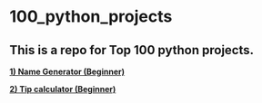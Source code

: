 # 100_python_projects
## This is a repo for Top 100 python projects.  
**[1) Name Generator (Beginner)](Name_Generator.py)**

**[2) Tip calculator (Beginner)](Tip_Calculator.py)**

